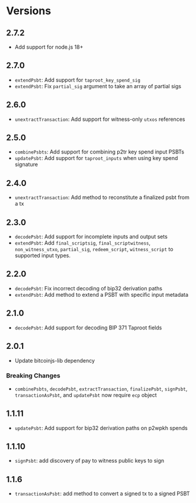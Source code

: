 # Versions

## 2.7.2

- Add support for node.js 18+

## 2.7.0

- `extendPsbt`: Add support for `taproot_key_spend_sig`
- `extendPsbt`: Fix `partial_sig` argument to take an array of partial sigs

## 2.6.0

- `unextractTransaction`: Add support for witness-only `utxos` references

## 2.5.0

- `combinePsbts`: Add support for combining p2tr key spend input PSBTs
- `updatePsbt`: Add support for `taproot_inputs` when using key spend signature

## 2.4.0

- `unextractTransaction`: Add method to reconstitute a finalized psbt from a tx

## 2.3.0

- `decodePsbt`: Add support for incomplete inputs and output sets
- `extendPsbt`: Add `final_scriptsig`, `final_scriptwitness`,
    `non_witness_utxo`, `partial_sig`, `redeem_script`, `witness_script` to
    supported input types.

## 2.2.0

- `decodePsbt`: Fix incorrect decoding of bip32 derivation paths
- `extendPsbt`: Add method to extend a PSBT with specific input metadata

## 2.1.0

- `decodePsbt`: Add support for decoding BIP 371 Taproot fields

## 2.0.1

- Update bitcoinjs-lib dependency

### Breaking Changes

- `combinePsbts`, `decodePsbt`, `extractTransaction`, `finalizePsbt`,
    `signPsbt`, `transactionAsPsbt`, and `updatePsbt` now require `ecp` object

## 1.1.11

- `updatePsbt`: Add support for bip32 derivation paths on p2wpkh spends

## 1.1.10

- `signPsbt`: add discovery of pay to witness public keys to sign

## 1.1.6

- `transactionAsPsbt`: add method to convert a signed tx to a signed PSBT

